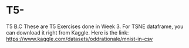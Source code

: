 # T5-
T5 B.C
These are T5 Exercises done in Week 3.
For TSNE dataframe, you can download it right from Kaggle. Here is the link: https://www.kaggle.com/datasets/oddrationale/mnist-in-csv

